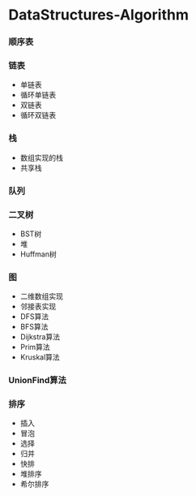 # DataStructures-Algorithm
### 顺序表
### 链表
* 单链表
* 循环单链表
* 双链表
* 循环双链表
### 栈
* 数组实现的栈
* 共享栈
### 队列
### 二叉树
+ BST树
+ 堆
+ Huffman树
### 图
+ 二维数组实现  
+ 邻接表实现  
+ DFS算法   
+ BFS算法   
+ Dijkstra算法  
+ Prim算法  
+ Kruskal算法  
### UnionFind算法
### 排序
* 插入
* 冒泡
* 选择
* 归并
* 快排
* 堆排序
* 希尔排序
